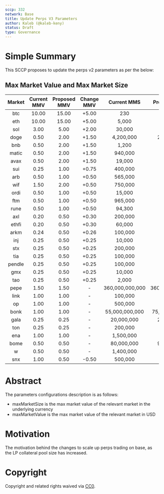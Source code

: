 ```yaml
---
sccp: 332
network: Base
title: Update Perps V3 Parameters
author: Kaleb (@kaleb-keny)
status: Draft
type: Governance
---
```


# Simple Summary

This SCCP proposes to update the perps v2 parameters as per the below:

## Max Market Value and Max Market Size

| **Market** | **Current MMV** | **Proposed MMV** | **Change MMV** | **Current MMS** | **Proposed MMS** |  **Change MMS** |
|:----------:|:---------------:|:----------------:|:--------------:|:---------------:|:----------------:|:---------------:|
|     btc    |      10.00      |       15.00      |      +5.00     |       230       |        400       |       +170      |
|     eth    |      10.00      |       15.00      |      +5.00     |      5,000      |      10,000      |      +5,000     |
|     sol    |       3.00      |       5.00       |      +2.00     |      30,000     |      60,000      |     +30,000     |
|    doge    |       0.50      |       2.00       |      +1.50     |    4,200,000    |    25,000,000    |   +20,800,000   |
|     bnb    |       0.50      |       2.00       |      +1.50     |      1,200      |       7,000      |      +5,800     |
|    matic   |       0.50      |       2.00       |      +1.50     |     940,000     |     6,000,000    |    +5,060,000   |
|    avax    |       0.50      |       2.00       |      +1.50     |      19,000     |      100,000     |     +81,000     |
|     sui    |       0.25      |       1.00       |      +0.75     |     400,000     |     2,000,000    |    +1,600,000   |
|     arb    |       0.50      |       1.00       |      +0.50     |     565,000     |     2,000,000    |    +1,435,000   |
|     wif    |       1.50      |       2.00       |      +0.50     |     750,000     |     1,500,000    |     +750,000    |
|    ordi    |       0.50      |       1.00       |      +0.50     |      15,000     |      50,000      |     +35,000     |
|     ftm    |       0.50      |       1.00       |      +0.50     |     965,000     |     2,000,000    |    +1,035,000   |
|    rune    |       0.50      |       1.00       |      +0.50     |      94,300     |      300,000     |     +205,700    |
|     axl    |       0.20      |       0.50       |      +0.30     |     200,000     |     1,000,000    |     +800,000    |
|    ethfi   |       0.20      |       0.50       |      +0.30     |      60,000     |      300,000     |     +240,000    |
|    arkm    |       0.24      |       0.50       |      +0.26     |     100,000     |      400,000     |     +300,000    |
|     inj    |       0.25      |       0.50       |      +0.25     |      10,000     |      40,000      |     +30,000     |
|     stx    |       0.25      |       0.50       |      +0.25     |     200,000     |      500,000     |     +300,000    |
|     tia    |       0.25      |       0.50       |      +0.25     |     100,000     |      120,000     |     +20,000     |
|   pendle   |       0.25      |       0.50       |      +0.25     |     100,000     |      200,000     |     +100,000    |
|     gmx    |       0.25      |       0.50       |      +0.25     |      10,000     |      35,000      |     +25,000     |
|     tao    |       0.25      |       0.50       |      +0.25     |      2,000      |       3,000      |      +1,000     |
|    pepe    |       1.50      |       1.50       |        -       | 360,000,000,000 |  360,000,000,000 |        -        |
|    link    |       1.00      |       1.00       |        -       |     100,000     |      120,000     |     +20,000     |
|     op     |       1.00      |       1.00       |        -       |     500,000     |      750,000     |     +250,000    |
|    bonk    |       1.00      |       1.00       |        -       |  55,000,000,000 |  75,000,000,000  | +20,000,000,000 |
|    gala    |       0.25      |       0.25       |        -       |    20,000,000   |    20,000,000    |        -        |
|     ton    |       0.25      |       0.25       |        -       |     200,000     |      200,000     |        -        |
|     ena    |       1.00      |       1.00       |        -       |    1,500,000    |     3,000,000    |    +1,500,000   |
|    bome    |       0.50      |       0.50       |        -       |    80,000,000   |    90,000,000    |   +10,000,000   |
|      w     |       0.50      |       0.50       |        -       |    1,400,000    |     2,000,000    |     +600,000    |
|     snx    |       1.00      |       0.50       |      -0.50     |     500,000     |      500,000     |        -        |

# Abstract

The parameters configurations description is as follows:
- maxMarketSize is the max market value of the relevant market in the underlying currency
- maxMarketValue is the max market value of the relevant market in USD

# Motivation

The motivation behind the changes to scale up perps trading on base, as the LP collateral pool size has increased. 

# Copyright

Copyright and related rights waived via [CC0](https://creativecommons.org/publicdomain/zero/1.0/).


